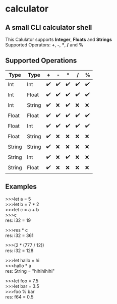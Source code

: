 # calculator
## A small CLI calculator shell

This Calulator supports **Integer**, **Floats** and **Strings**  
Supported Operators: **+**, **-**, **\***, **/** and **%**

## Supported Operations
| Type    | Type   | + | - | * | / | % |
|---------|--------|---|---|---|---|---|
| Int     | Int    |✔️ |✔️ |✔️|✔️ |✔️|
| Int     | Float  |✔️ |✔️ |✔️|✔️ |✔️|
| Int     | String |✔️ |❌ |✔️|❌ |❌|
| Float   | Float  | ✔️|✔️ |✔️|✔️ |✔️|
| Float   | Int    | ✔️|✔️ |✔️|✔️ |✔️|
| Float   | String | ✔️|❌ |❌|❌ |❌|
| String  | String | ✔️|❌ |❌|❌ |❌|
| String  | Int    | ✔️|❌ |✔️|❌ |❌|
| String  | Float  | ✔️|❌ |❌|❌ |❌|




## Examples

\>>>let a = 5  
\>>>let b = 7 * 2  
\>>>let c = a + b  
\>>>c  
res: i32 = 19

\>>>res * c  
res: i32 = 361

\>>>(2 * (777 / 12))  
res: i32 = 128

\>>>let hallo = hi  
\>>>hallo * a  
res: String = "hihihihihi"

\>>>let foo = 7.5  
\>>>let bar = 3.5  
\>>>foo % bar  
res: f64 = 0.5
